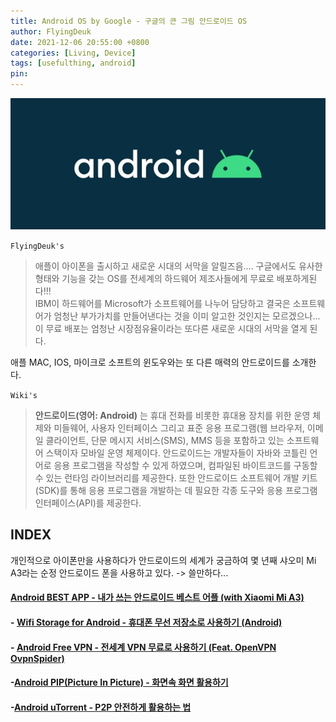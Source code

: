 ```yaml
---
title: Android OS by Google - 구글의 큰 그림 안드로이드 OS
author: FlyingDeuk
date: 2021-12-06 20:55:00 +0800
categories: [Living, Device]
tags: [usefulthing, android]
pin:
---
```


![chrome](/img/living/android/android.jpg)


`FlyingDeuk's`
> 애플이 아이폰을 출시하고 새로운 시대의 서막을 알릴즈음.... 구글에서도 유사한 형태와 기능을 갖는 OS를 전세계의 하드웨어 제조사들에게 무료로 배포하게된다!!! <Br>
IBM이 하드웨어를 Microsoft가 소프트웨어를 나누어 담당하고 결국은 소프트웨어가 엄청난 부가가치를 만들어낸다는 것을 이미 알고한 것인지는 모르겠으나... <br>
이 무료 배포는 엄청난 시장점유율이라는 또다른 새로운 시대의 서막을 열게 된다.

애플 MAC, IOS, 마이크로 소프트의 윈도우와는 또 다른 매력의 안드로이드를 소개한다.

`Wiki's`
> **안드로이드(영어: Android)** 는 휴대 전화를 비롯한 휴대용 장치를 위한 운영 체제와 미들웨어, 사용자 인터페이스 그리고 표준 응용 프로그램(웹 브라우저, 이메일 클라이언트, 단문 메시지 서비스(SMS), MMS 등을 포함하고 있는 소프트웨어 스택이자 모바일 운영 체제이다. 안드로이드는 개발자들이 자바와 코틀린 언어로 응용 프로그램을 작성할 수 있게 하였으며, 컴파일된 바이트코드를 구동할 수 있는 런타임 라이브러리를 제공한다. 또한 안드로이드 소프트웨어 개발 키트(SDK)를 통해 응용 프로그램을 개발하는 데 필요한 각종 도구와 응용 프로그램 인터페이스(API)를 제공한다.

## INDEX
개인적으로 아이폰만을 사용하다가 안드로이드의 세계가 궁금하여 몇 년째 샤오미 Mi A3라는 순정 안드로이드 폰을 사용하고 있다. -> 쓸만하다...

#### [Android BEST APP - 내가 쓰는 안드로이드 베스트 어플 (with Xiaomi Mi A3)](/posts/AndroidAPP/)

#### - [Wifi Storage for Android - 휴대폰 무선 저장소로 사용하기 (Android)](/posts/UsingHotspot/)

#### - [Android Free VPN - 전세계 VPN 무료로 사용하기 (Feat. OpenVPN OvpnSpider)](/posts/AndVPN/)

#### -[Android PIP(Picture In Picture) - 화면속 화면 활용하기](/posts/AndPIP/)

#### -[Android uTorrent - P2P 안전하게 활용하는 법](/posts/AndTorrent/)
